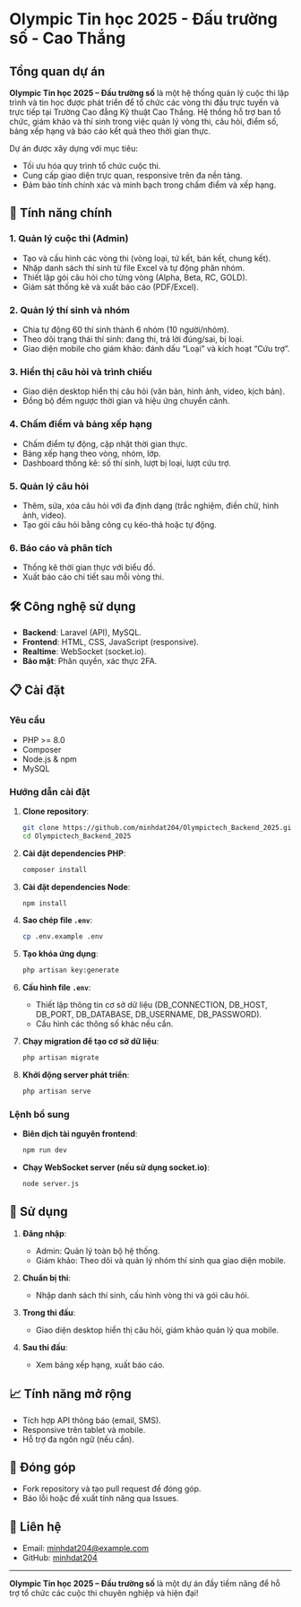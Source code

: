 # Olympic Tin học 2025 - Đấu trường số - Cao Thắng

## Tổng quan dự án

**Olympic Tin học 2025 – Đấu trường số** là một hệ thống quản lý cuộc thi lập trình và tin học được phát triển để tổ chức các vòng thi đấu trực tuyến và trực tiếp tại Trường Cao đẳng Kỹ thuật Cao Thắng. Hệ thống hỗ trợ ban tổ chức, giám khảo và thí sinh trong việc quản lý vòng thi, câu hỏi, điểm số, bảng xếp hạng và báo cáo kết quả theo thời gian thực.

Dự án được xây dựng với mục tiêu:
- Tối ưu hóa quy trình tổ chức cuộc thi.
- Cung cấp giao diện trực quan, responsive trên đa nền tảng.
- Đảm bảo tính chính xác và minh bạch trong chấm điểm và xếp hạng.

## 🎯 Tính năng chính

### 1. Quản lý cuộc thi (Admin)
- Tạo và cấu hình các vòng thi (vòng loại, tứ kết, bán kết, chung kết).
- Nhập danh sách thí sinh từ file Excel và tự động phân nhóm.
- Thiết lập gói câu hỏi cho từng vòng (Alpha, Beta, RC, GOLD).
- Giám sát thống kê và xuất báo cáo (PDF/Excel).

### 2. Quản lý thí sinh và nhóm
- Chia tự động 60 thí sinh thành 6 nhóm (10 người/nhóm).
- Theo dõi trạng thái thí sinh: đang thi, trả lời đúng/sai, bị loại.
- Giao diện mobile cho giám khảo: đánh dấu “Loại” và kích hoạt “Cứu trợ”.

### 3. Hiển thị câu hỏi và trình chiếu
- Giao diện desktop hiển thị câu hỏi (văn bản, hình ảnh, video, kịch bản).
- Đồng bộ đếm ngược thời gian và hiệu ứng chuyển cảnh.

### 4. Chấm điểm và bảng xếp hạng
- Chấm điểm tự động, cập nhật thời gian thực.
- Bảng xếp hạng theo vòng, nhóm, lớp.
- Dashboard thống kê: số thí sinh, lượt bị loại, lượt cứu trợ.

### 5. Quản lý câu hỏi
- Thêm, sửa, xóa câu hỏi với đa định dạng (trắc nghiệm, điền chữ, hình ảnh, video).
- Tạo gói câu hỏi bằng công cụ kéo-thả hoặc tự động.

### 6. Báo cáo và phân tích
- Thống kê thời gian thực với biểu đồ.
- Xuất báo cáo chi tiết sau mỗi vòng thi.

## 🛠 Công nghệ sử dụng
- **Backend**: Laravel (API), MySQL.
- **Frontend**: HTML, CSS, JavaScript (responsive).
- **Realtime**: WebSocket (socket.io).
- **Bảo mật**: Phân quyền, xác thực 2FA.

## 📋 Cài đặt

### Yêu cầu
- PHP >= 8.0
- Composer
- Node.js & npm
- MySQL

### Hướng dẫn cài đặt
1. **Clone repository**:
    ```bash
    git clone https://github.com/minhdat204/Olympictech_Backend_2025.git
    cd Olympictech_Backend_2025
    ```

2. **Cài đặt dependencies PHP**:
    ```bash
    composer install
    ```

3. **Cài đặt dependencies Node**:
    ```bash
    npm install
    ```

4. **Sao chép file `.env`**:
    ```bash
    cp .env.example .env
    ```

5. **Tạo khóa ứng dụng**:
    ```bash
    php artisan key:generate
    ```

6. **Cấu hình file `.env`**:
   - Thiết lập thông tin cơ sở dữ liệu (DB_CONNECTION, DB_HOST, DB_PORT, DB_DATABASE, DB_USERNAME, DB_PASSWORD).
   - Cấu hình các thông số khác nếu cần.

7. **Chạy migration để tạo cơ sở dữ liệu**:
    ```bash
    php artisan migrate
    ```

8. **Khởi động server phát triển**:
    ```bash
    php artisan serve
    ```

### Lệnh bổ sung
- **Biên dịch tài nguyên frontend**:
    ```bash
    npm run dev
    ```

- **Chạy WebSocket server (nếu sử dụng socket.io)**:
    ```bash
    node server.js
    ```

## 🚀 Sử dụng
1. **Đăng nhập**:
   - Admin: Quản lý toàn bộ hệ thống.
   - Giám khảo: Theo dõi và quản lý nhóm thí sinh qua giao diện mobile.

2. **Chuẩn bị thi**:
   - Nhập danh sách thí sinh, cấu hình vòng thi và gói câu hỏi.

3. **Trong thi đấu**:
   - Giao diện desktop hiển thị câu hỏi, giám khảo quản lý qua mobile.

4. **Sau thi đấu**:
   - Xem bảng xếp hạng, xuất báo cáo.

## 📈 Tính năng mở rộng
- Tích hợp API thông báo (email, SMS).
- Responsive trên tablet và mobile.
- Hỗ trợ đa ngôn ngữ (nếu cần).

## 👥 Đóng góp
- Fork repository và tạo pull request để đóng góp.
- Báo lỗi hoặc đề xuất tính năng qua Issues.

## 📧 Liên hệ
- Email: [minhdat204@example.com](mailto:minhdat204@example.com)
- GitHub: [minhdat204](https://github.com/minhdat204)

---

**Olympic Tin học 2025 – Đấu trường số** là một dự án đầy tiềm năng để hỗ trợ tổ chức các cuộc thi chuyên nghiệp và hiện đại!
